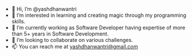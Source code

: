 - 👋 Hi, I’m @yashdhanwantri
- 👀 I’m interested in learning and creating magic through my programming skills.
- 🌱 I’m currently working as Software Developer having expertise of more than 5+ years in Software Development.
- 💞️ I’m looking to collaborate on various challenges.
- 📫 You can reach me at yashdhanwantri@gmail.com

<!---
yashdhanwantri/yashdhanwantri is a ✨ special ✨ repository because its `README.md` (this file) appears on your GitHub profile.
You can click the Preview link to take a look at your changes.
--->
